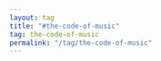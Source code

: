 ```yaml
---
layout: tag
title: "#the-code-of-music"
tag: the-code-of-music
permalink: "/tag/the-code-of-music"
---
```

